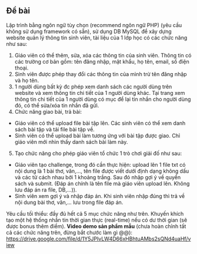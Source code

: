 ## Đề bài

Lập trình bằng ngôn ngữ tùy chọn (recommend ngôn ngữ PHP) (yêu cầu không sử dụng framework có sẵn), sử dụng DB MySQL để xây dựng website quản lý
thông tin sinh viên, tài liệu của 1 lớp học có các chức năng như sau:
1. Giáo viên có thể thêm, sửa, xóa các thông tin của sinh viên. Thông tin có các trường cơ bản gồm: tên đăng nhập, mật khẩu, họ tên, email, số điện thoại.
2. Sinh viên được phép thay đổi các thông tin của mình trừ tên đăng nhập và họ tên.
3. 1 người dùng bất kỳ đc phép xem danh sách các người dùng trên website và xem thông tin chi tiết của 1 người dùng khác. Tại trang xem thông tin chi tiết của 1 người dùng có mục để lại tin nhắn cho người dùng đó, có thể sửa/xóa tin nhắn đã gửi.
4. Chức năng giao bài, trả bài:
  - Giáo viên có thể upload file bài tập lên. Các sinh viên có thể xem danh sách bài tập và tải file bài tập về.
  - Sinh viên có thể upload bài làm tương ứng với bài tập được giao. Chỉ giáo viên mới nhìn thấy danh sách bài làm này.
5. Tạo chức năng cho phép giáo viên tổ chức 1 trò chơi giải đố như sau:
  - Giáo viên tạo challenge, trong đó cần thực hiện: upload lên 1 file txt có nội dung là 1 bài thơ, văn,…, tên file được viết dưới định dạng không dấu và các từ cách nhau bởi 1 khoảng trắng. Sau đó nhập gợi ý về quyển sách và submit. (Đáp án chính là tên file mà giáo viên upload lên. Không lưu đáp án ra file, DB,...)).
  - Sinh viên xem gợi ý và nhập đáp án. Khi sinh viên nhập đúng thì trả về nội dung bài thơ, văn,… lưu trong file đáp án.

Yêu cầu tối thiểu: đầy đủ hết cả 5 mục chức năng như trên. Khuyến khích tạo một hệ thống nhắn tin thời gian thực (real-time) nếu có dư thời gian (sẽ được bonus thêm điểm). 
**Video demo sản phẩm mẫu** (chưa hoàn chỉnh tất cả các chức năng trên, đừng bắt chước làm gì @@): https://drive.google.com/file/d/1Y5JPIvLW4D66xHBhtuAMbs2sQNd4uaHf/view


